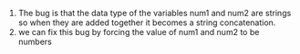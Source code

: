 1. The bug is that the data type of the variables num1 and num2 are strings so when they are added together it becomes a string concatenation.
2. we can fix this bug by forcing the value of num1 and num2 to be numbers